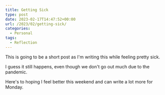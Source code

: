 ```yaml
---
title: Getting Sick
type: post
date: 2023-02-17T14:47:52+00:00
url: /2023/02/getting-sick/
categories:
  - Personal
tags:
  - Reflection
---
```


This is going to be a short post as I'm writing this while feeling pretty sick.

I guess it still happens, even though we don't go out much due to the pandemic.

Here's to hoping I feel better this weekend and can write a lot more for Monday.